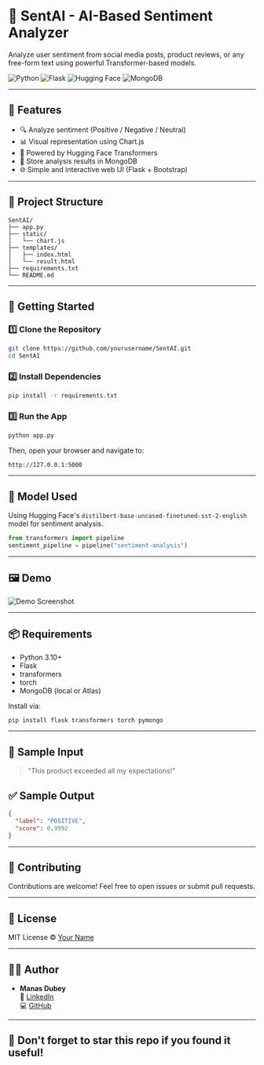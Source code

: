 # 💬 SentAI - AI-Based Sentiment Analyzer

Analyze user sentiment from social media posts, product reviews, or any free-form text using powerful Transformer-based models.

![Python](https://img.shields.io/badge/Python-3.10%2B-blue.svg)
![Flask](https://img.shields.io/badge/Flask-Web%20Framework-green.svg)
![Hugging Face](https://img.shields.io/badge/Hugging--Face-Transformers-yellow.svg)
![MongoDB](https://img.shields.io/badge/MongoDB-Database-brightgreen.svg)

---

## 📌 Features

- 🔍 Analyze sentiment (Positive / Negative / Neutral)
- 📊 Visual representation using Chart.js
- 🧠 Powered by Hugging Face Transformers
- 💾 Store analysis results in MongoDB
- 🌐 Simple and interactive web UI (Flask + Bootstrap)

---

## 📂 Project Structure

```
SentAI/
├── app.py
├── static/
│   └── chart.js
├── templates/
│   ├── index.html
│   └── result.html
├── requirements.txt
└── README.md
```

---

## 🚀 Getting Started

### 1️⃣ Clone the Repository

```bash
git clone https://github.com/yourusername/SentAI.git
cd SentAI
```

### 2️⃣ Install Dependencies

```bash
pip install -r requirements.txt
```

### 3️⃣ Run the App

```bash
python app.py
```

Then, open your browser and navigate to:

```
http://127.0.0.1:5000
```

---

## 🧠 Model Used

Using Hugging Face's `distilbert-base-uncased-finetuned-sst-2-english` model for sentiment analysis.

```python
from transformers import pipeline
sentiment_pipeline = pipeline("sentiment-analysis")
```

---

## 🖼️ Demo

![Demo Screenshot](assets/demo.gif) <!-- Replace with actual GIF or image path -->

---

## 📦 Requirements

- Python 3.10+
- Flask
- transformers
- torch
- MongoDB (local or Atlas)

Install via:

```bash
pip install flask transformers torch pymongo
```

---

## 📌 Sample Input

> "This product exceeded all my expectations!"

## ✅ Sample Output

```json
{
  "label": "POSITIVE",
  "score": 0.9992
}
```

---

## 🤝 Contributing

Contributions are welcome! Feel free to open issues or submit pull requests.

---

## 📄 License

MIT License © [Your Name](https://github.com/yourusername)

---

## 🙋‍♂️ Author

- **Manas Dubey**  
  💼 [LinkedIn](https://www.linkedin.com/in/your-profile)  
  💻 [GitHub](https://github.com/vikingmanas)

---

## 🌟 Don't forget to star this repo if you found it useful!
